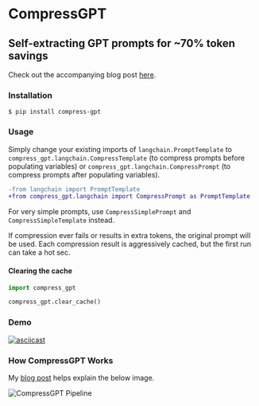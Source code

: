 # CompressGPT
## Self-extracting GPT prompts for ~70% token savings

Check out the accompanying blog post [here]().

### Installation

```shell
$ pip install compress-gpt
```

### Usage

Simply change your existing imports of `langchain.PromptTemplate` to `compress_gpt.langchain.CompressTemplate` (to compress prompts before populating variables) or `compress_gpt.langchain.CompressPrompt` (to compress prompts after populating variables).

```diff
-from langchain import PromptTemplate
+from compress_gpt.langchain import CompressPrompt as PromptTemplate
```

For very simple prompts, use `CompressSimplePrompt` and `CompressSimpleTemplate` instead.

If compression ever fails or results in extra tokens, the original prompt will be used. Each compression result is aggressively cached, but the first run can take a hot sec.

#### Clearing the cache

```python
import compress_gpt

compress_gpt.clear_cache()
```

### Demo

[![asciicast](https://asciinema.org/a/578285.svg)](https://asciinema.org/a/578285)


### How CompressGPT Works

My [blog post]() helps explain the below image.

![CompressGPT Pipeline](assets/pipeline.svg)
